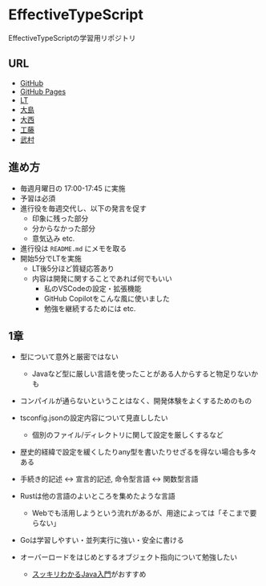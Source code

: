 # EffectiveTypeScript

EffectiveTypeScriptの学習用リポジトリ

## URL

- [GitHub](https://github.com/chaploud/EffectiveTypeScript)
- [GitHub Pages](https://chaploud.github.io/EffectiveTypeScript/)
- [LT](https://chaploud.github.io/EffectiveTypeScript/LT/)
- [大島](https://chaploud.github.io/EffectiveTypeScript/oshima/)
- [大西](https://chaploud.github.io/EffectiveTypeScript/onishi/)
- [工藤](https://chaploud.github.io/EffectiveTypeScript/kudo/)
- [武村](https://chaploud.github.io/EffectiveTypeScript/takemura/)

## 進め方

- 毎週月曜日の 17:00-17:45 に実施
- 予習は必須
- 進行役を毎週交代し、以下の発言を促す
  - 印象に残った部分
  - 分からなかった部分
  - 意気込み etc.
- 進行役は `README.md` にメモを取る
- 開始5分でLTを実施
  - LT後5分ほど質疑応答あり
  - 内容は開発に関することであれば何でもいい
    - 私のVSCodeの設定・拡張機能
    - GitHub Copilotをこんな風に使いました
    - 勉強を継続するためには etc.

## 1章

- 型について意外と厳密ではない
  - Javaなど型に厳しい言語を使ったことがある人からすると物足りないかも
- コンパイルが通らないということはなく、開発体験をよくするためのもの
- tsconfig.jsonの設定内容について見直ししたい
  - 個別のファイル/ディレクトリに関して設定を厳しくするなど
- 歴史的経緯で設定を緩くしたりany型を書いたりせざるを得ない場合も多々ある
- 手続き的記述 <-> 宣言的記述, 命令型言語 <-> 関数型言語

- Rustは他の言語のよいところを集めたような言語
  - Webでも活用しようという流れがあるが、用途によっては「そこまで要らない」
- Goは学習しやすい・並列実行に強い・安全に書ける
- オーバーロードをはじめとするオブジェクト指向について勉強したい
  - [スッキリわかるJava入門](https://amzn.asia/d/hUTJf7x)がおすすめ
